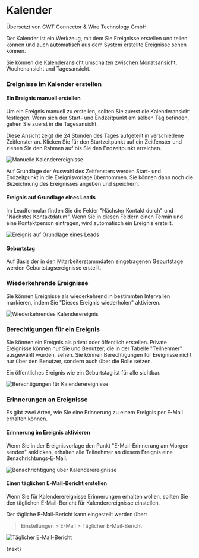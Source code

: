 # Kalender

<span class="text-muted contributed-by">Übersetzt von CWT Connector & Wire Technology GmbH</span> 

Der Kalender ist ein Werkzeug, mit dem Sie Ereignisse erstellen und teilen können und auch automatisch aus dem System erstellte Ereignisse sehen können.

Sie können die Kalenderansicht umschalten zwischen Monatsansicht, Wochenansicht und Tagesansicht.

### Ereignisse im Kalender erstellen

#### Ein Ereignis manuell erstellen

Um ein Ereignis manuell zu erstellen, sollten Sie zuerst die Kalenderansicht festlegen. Wenn sich der Start- und Endzeitpunkt am selben Tag befinden, gehen Sie zuerst in die Tagesansicht.

Diese Ansicht zeigt die 24 Stunden des Tages aufgeteilt in verschiedene Zeitfenster an. Klicken Sie für den Startzeitpunkt auf ein Zeitfenster und ziehen Sie den Rahmen auf bis Sie den Endzeitpunkt erreichen.

![Manuelle Kalenderereignisse]({{docs_base_url}}/assets/old_images/erpnext/calender-event-manually.png)

Auf Grundlage der Auswahl des Zeitfensters werden Start- und Endzeitpunkt in die Ereignisvorlage übernommen. Sie können dann noch die Bezeichnung des Ereignisses angeben und speichern.

#### Ereignis auf Grundlage eines Leads

Im Leadformular finden Sie die Felder "Nächster Kontakt durch" und "Nächstes Kontaktdatum". Wenn Sie in diesen Feldern einen Termin und eine Kontaktperson eintragen, wird automatisch ein Ereignis erstellt.

![Ereignis auf Grundlage eines Leads]({{docs_base_url}}/assets/old_images/erpnext/calender-event-lead.png)

#### Geburtstag

Auf Basis der in den Mitarbeiterstammdaten eingetragenen Geburtstage werden Geburtstagsereignisse erstellt.

### Wiederkehrende Ereignisse

Sie können Ereignisse als wiederkehrend in bestimmten Intervallen markieren, indem Sie "Dieses Ereignis wiederholen" aktivieren.

![Wiederkehrendes Kalenderereignis]({{docs_base_url}}/assets/old_images/erpnext/calender-event-recurring.png)

### Berechtigungen für ein Ereignis

Sie können ein Ereignis als privat oder öffentlich erstellen. Private Ereignisse können nur Sie und Benutzer, die in der Tabelle "Teilnehmer" ausgewählt wurden, sehen. Sie können Berechtigungen für Ereignisse nicht nur über den Benutzer, sondern auch über die Rolle setzen.

Ein öffentliches Ereignis wie ein Geburtstag ist für alle sichtbar.

![Berechtigungen für Kalenderereignisse]({{docs_base_url}}/assets/old_images/erpnext/calender-event-permission.png)

### Erinnerungen an Ereignisse

Es gibt zwei Arten, wie Sie eine Erinnerung zu einem Ereignis per E-Mail erhalten können.

#### Erinnerung im Ereignis aktivieren

Wenn Sie in der Ereignisvorlage den Punkt "E-Mail-Erinnerung am Morgen senden" anklicken, erhalten alle Teilnehmer an diesem Ereignis eine Benachrichtungs-E-Mail.

![Benachrichtigung über Kalenderereignisse]({{docs_base_url}}/assets/old_images/erpnext/calender-event-notification.png)

#### Einen täglichen E-Mail-Bericht erstellen

Wenn Sie für Kalenderereignisse Erinnerungen erhalten wollen, sollten Sie den täglichen E-Mail-Bericht für Kalenderereignisse einstellen.

Der tägliche E-Mail-Bericht kann eingestellt werden über:

> Einstellungen > E-Mail > Täglicher E-Mail-Bericht

![Täglicher E-Mail-Bericht]({{docs_base_url}}/assets/old_images/erpnext/calender-email-digest.png)

{next}
